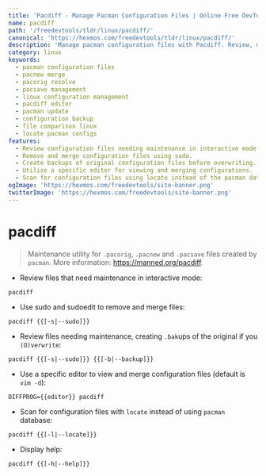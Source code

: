 ```yaml
---
title: 'Pacdiff - Manage Pacman Configuration Files | Online Free DevTools by Hexmos'
name: pacdiff
path: '/freedevtools/tldr/linux/pacdiff/'
canonical: 'https://hexmos.com/freedevtools/tldr/linux/pacdiff/'
description: 'Manage pacman configuration files with Pacdiff. Review, merge, and backup `.pacorig`, `.pacnew`, and `.pacsave` files efficiently. Free online tool, no registration required.'
category: linux
keywords:
  - pacman configuration files
  - pacnew merge
  - pacorig resolve
  - pacsave management
  - linux configuration management
  - pacdiff editor
  - pacman update
  - configuration backup
  - file comparison linux
  - locate pacman configs
features:
  - Review configuration files needing maintenance in interactive mode.
  - Remove and merge configuration files using sudo.
  - Create backups of original configuration files before overwriting.
  - Utilize a specific editor for viewing and merging configurations.
  - Scan for configuration files using locate instead of the pacman database.
ogImage: 'https://hexmos.com/freedevtools/site-banner.png'
twitterImage: 'https://hexmos.com/freedevtools/site-banner.png'
---
```


# pacdiff

> Maintenance utility for `.pacorig`, `.pacnew` and `.pacsave` files created by `pacman`.
> More information: <https://manned.org/pacdiff>.

- Review files that need maintenance in interactive mode:

`pacdiff`

- Use sudo and sudoedit to remove and merge files:

`pacdiff {{[-s|--sudo]}}`

- Review files needing maintenance, creating `.bak`ups of the original if you `(O)verwrite`:

`pacdiff {{[-s|--sudo]}} {{[-b|--backup]}}`

- Use a specific editor to view and merge configuration files (default is `vim -d`):

`DIFFPROG={{editor}} pacdiff`

- Scan for configuration files with `locate` instead of using `pacman` database:

`pacdiff {{[-l|--locate]}}`

- Display help:

`pacdiff {{[-h|--help]}}`
